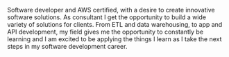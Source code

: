 Software developer and AWS certified, with a desire to create innovative software solutions. As consultant I get the opportunity to build a wide variety of solutions for clients. From ETL and data warehousing, to app and API development, my field gives me the opportunity to constantly be learning and I am excited to be applying the things I learn as I take the next steps in my software development career.
